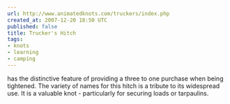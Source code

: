 ```yaml
---
url: http://www.animatedknots.com/truckers/index.php
created_at: 2007-12-20 18:50 UTC
published: false
title: Trucker's Hitch
tags:
- knots
- learning
- camping
---
```


has the distinctive feature of providing a three to one purchase when being tightened. The variety of names for this hitch is a tribute to its widespread use. It is a valuable knot - particularly for securing loads or tarpaulins.
